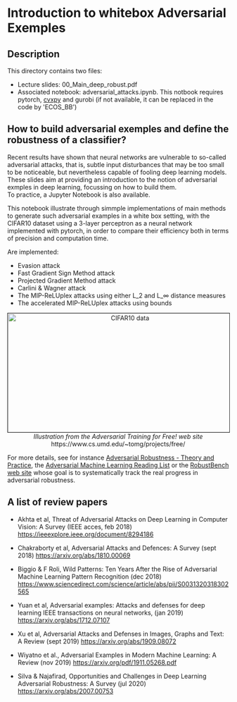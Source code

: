 # Introduction to whitebox Adversarial Exemples

## Description

This directory contains two files: 
 - Lecture slides: 00_Main_deep_robust.pdf
 - Associated notebook: adversarial_attacks.ipynb. This notbook requires pytorch, [cvxpy](https://www.cvxpy.org/) and gurobi (if not available, it can be replaced in the code by 'ECOS_BB')


## How to build adversarial exemples and define the robustness of a classifier?

Recent results have shown that neural networks are vulnerable to so-called adversarial attacks, that is, subtle input disturbances that may be too small to be noticeable, but nevertheless capable of fooling deep learning models. 
These slides aim at providing an introduction to the notion of adversarial exmples in deep learning, focussing on how to build them.  
To practice, a Jupyter Notebook is also available.

This notebook illustrate through simmple implementations of main methods to generate such adversarial examples in a white box setting, with the CIFAR10 dataset using a 3-layer perceptron as a neural network implemented with pytorch, in order to compare their efficiency both in terms of precision and computation time.

Are implemented:
- Evasion attack
- Fast Gradient Sign Method attack
- Projected Gradient Method attack
- Carlini & Wagner attack
- The MIP-ReLUplex attacks using either L_2 and L_&infin; distance measures
- The accelerated MIP-ReLUplex attacks using bounds

<p align="center"> <img src="https://www.cs.umd.edu/~tomg/img/free/viz_9985_10000_small.png" 
alt="CIFAR10 data" width="540" height="270" border="1"  class="center" /> <br/>
<i>Illustration from the Adversarial Training for Free! web site </i> https://www.cs.umd.edu/~tomg/projects/free/
</p>
 

For more details, see for instance [Adversarial Robustness - Theory and Practice](https://adversarial-ml-tutorial.org/), 
the [Adversarial Machine Learning Reading List](https://nicholas.carlini.com/writing/2018/adversarial-machine-learning-reading-list.html) 
or the [RobustBench web site](https://robustbench.github.io/) whose  goal is to systematically track the real progress in adversarial robustness.


## A list of review papers

 - Akhta et al, Threat of Adversarial Attacks on Deep Learning 
in Computer Vision: A Survey (IEEE acces, feb 2018)
https://ieeexplore.ieee.org/document/8294186

 - Chakraborty et al, Adversarial Attacks and Defences: A Survey (sept 2018)
https://arxiv.org/abs/1810.00069

 - Biggio \& F Roli, Wild Patterns: Ten Years After the Rise of Adversarial Machine Learning
Pattern Recognition (dec 2018)
https://www.sciencedirect.com/science/article/abs/pii/S0031320318302565

 - Yuan et al, Adversarial examples: Attacks and defenses for deep learning
 IEEE transactions on neural networks, (jan 2019)
 https://arxiv.org/abs/1712.07107

 - Xu et al, Adversarial Attacks and Defenses in Images, Graphs and Text: A Review (sept 2019)
https://arxiv.org/abs/1909.08072

 - Wiyatno et al., Adversarial Examples in Modern Machine Learning:  A Review (nov 2019)
https://arxiv.org/pdf/1911.05268.pdf

 - Silva \& Najafirad,  Opportunities and Challenges in Deep Learning
Adversarial Robustness: A Survey (jul 2020)
https://arxiv.org/abs/2007.00753


